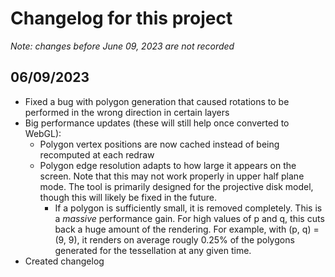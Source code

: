 # Changelog for this project

*Note: changes before June 09, 2023 are not recorded*

## 06/09/2023

- Fixed a bug with polygon generation that caused rotations to be performed in the wrong direction in certain layers
- Big performance updates (these will still help once converted to WebGL):
	- Polygon vertex positions are now cached instead of being recomputed at each redraw
	- Polygon edge resolution adapts to how large it appears on the screen. Note that this may not work properly in upper half plane mode. The tool is primarily designed for the projective disk model, though this will likely be fixed in the future.
		- If a polygon is sufficiently small, it is removed completely. This is a *massive* performance gain. For high values of p and q, this cuts back a huge amount of the rendering. For example, with (p, q) = (9, 9), it renders on average rougly 0.25% of the polygons generated for the tessellation at any given time.
- Created changelog